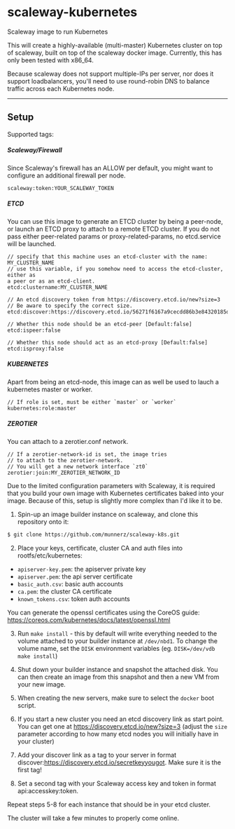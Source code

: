 # scaleway-kubernetes
Scaleway image to run Kubernetes

This will create a highly-available (multi-master) Kubernetes cluster on top of scaleway, built on top of the scaleway docker image. Currently, this has only been tested with x86_64.

Because scaleway does not support multiple-IPs per server, nor does it support loadbalancers, you'll need to use round-robin DNS to balance traffic across each Kubernetes node.

---

## Setup

Supported tags:

##### Scaleway/Firewall

Since Scaleway's firewall has an ALLOW per default,
you might want to configure an additional firewall per node.

```
scaleway:token:YOUR_SCALEWAY_TOKEN
```

##### ETCD

You can use this image to generate an ETCD cluster by being a peer-node, or launch an ETCD proxy to attach to a remote ETCD cluster.
If you do not pass either peer-related params or proxy-related-params, no
etcd.service will be launched.

```
// specify that this machine uses an etcd-cluster with the name: MY_CLUSTER_NAME
// use this variable, if you somehow need to access the etcd-cluster, either as
a peer or as an etcd-client.
etcd:clustername:MY_CLUSTER_NAME

// An etcd discovery token from https://discovery.etcd.io/new?size=3
// Be aware to specify the correct size.
etcd:discover:https://discovery.etcd.io/56271f6167a9cecdd86b3e84320185d0

// Whether this node should be an etcd-peer [Default:false]
etcd:ispeer:false

// Whether this node should act as an etcd-proxy [Default:false]
etcd:isproxy:false
```

##### KUBERNETES

Apart from being an etcd-node, this image can as well
be used to lauch a kubernetes master or worker.

```
// If role is set, must be either `master` or `worker`
kubernetes:role:master
```

##### ZEROTIER

You can attach to a zerotier.conf network.

```
// If a zerotier-network-id is set, the image tries
// to attach to the zerotier-network.
// You will get a new network interface `zt0`
zerotier:join:MY_ZEROTIER_NETWORK_ID
```



Due to the limited configuration parameters with Scaleway, it is required that you build your own image with Kubernetes certificates baked into your image. Because of this, setup is slightly more complex than I'd like it to be.

1. Spin-up an image builder instance on scaleway, and clone this repository onto it:

```bash
$ git clone https://github.com/munnerz/scaleway-k8s.git
```

2. Place your keys, certificate, cluster CA and auth files into rootfs/etc/kubernetes:

* `apiserver-key.pem`: the apiserver private key
* `apiserver.pem`: the api server certificate
* `basic_auth.csv`: basic auth accounts
* `ca.pem`: the cluster CA certificate
* `known_tokens.csv`: token auth accounts

You can generate the openssl certificates using the CoreOS guide: https://coreos.com/kubernetes/docs/latest/openssl.html

3. Run `make install` - this by default will write everything needed to the volume attached to your builder instance at `/dev/nbd1`. To change the volume name, set the `DISK` environment variables (eg. `DISK=/dev/vdb make install`)

4. Shut down your builder instance and snapshot the attached disk. You can then create an image from this snapshot and then a new VM from your new image.

5. When creating the new servers, make sure to select the `docker` boot script.

6. If you start a new cluster you need an etcd discovery link as start point. You can get one at https://discovery.etcd.io/new?size=3 (adjust the `size` parameter according to how many etcd nodes you will initially have in your cluster)

7. Add your discover link as a tag to your server in format discover:https://discovery.etcd.io/secretkeyyougot. Make sure it is the first tag!

8. Set a second tag with your Scaleway access key and token in format api:accesskey:token.

Repeat steps 5-8 for each instance that should be in your etcd cluster.

The cluster will take a few minutes to properly come online.
